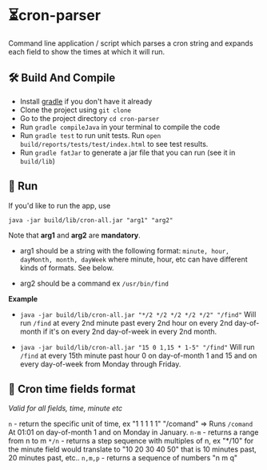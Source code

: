 # ⏳cron-parser

Command line application / script which parses a cron string and expands each field to show the times at which it will run.

## 🛠 Build And Compile

- Install [gradle](https://gradle.org/) if you don't have it already
- Clone the project using `git clone`
- Go to the project directory `cd cron-parser`
- Run `gradle compileJava` in your terminal to compile the code
- Run `gradle test` to run unit tests. Run `open build/reports/tests/test/index.html` to see test results.
- Run `gradle fatJar` to generate a jar file that you can run (see it in `build/lib`)

## 🏃 Run

If you'd like to run the app, use

`java -jar build/lib/cron-all.jar "arg1" "arg2"`

Note that **arg1** and **arg2** are **mandatory**.

- arg1 should be a string with the following format: `minute, hour, dayMonth, month, dayWeek` where minute, hour, etc can have different kinds of formats. See below.

- arg2 should be a command ex `/usr/bin/find`

**Example**

- `java -jar build/lib/cron-all.jar "*/2 */2 */2 */2 */2" "/find"`
  Will run `/find` at every 2nd minute past every 2nd hour on every 2nd day-of-month if it's on every 2nd day-of-week in every 2nd month.

- `java -jar build/lib/cron-all.jar "15 0 1,15 * 1-5" "/find"`
  Will run `/find` at every 15th minute past hour 0 on day-of-month 1 and 15 and on every day-of-week from Monday through Friday.

## 📕 Cron time fields format

_Valid for all fields, time, minute etc_

`n` - return the specific unit of time, ex "1 1 1 1 1" "/comand" => Runs `/comand` At 01:01 on day-of-month 1 and on Monday in January.
`n-m` - returns a range from n to m
`*/n` - returns a step sequence with multiples of n, ex "\*/10" for the minute field would translate to "10 20 30 40 50" that is 10 minutes past, 20 minutes past, etc..
`n,m,p` - returns a sequence of numbers "n m q"
